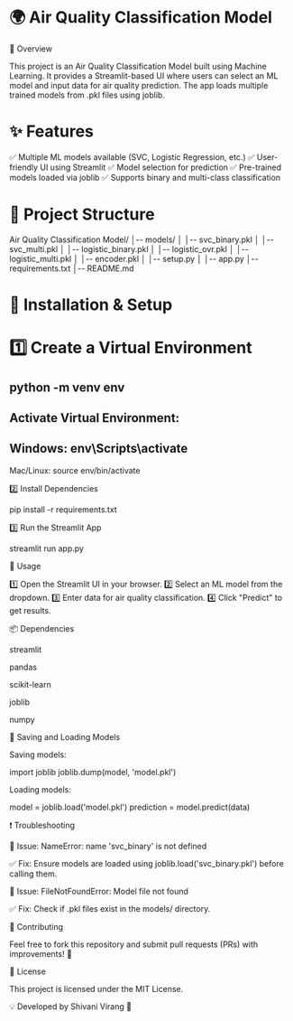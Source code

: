 # 🌍 Air Quality Classification Model

📌 Overview

This project is an Air Quality Classification Model built using Machine Learning. It provides a Streamlit-based UI where users can select an ML model and input data for air quality prediction. The app loads multiple trained models from .pkl files using joblib.

# ✨ Features

✅ Multiple ML models available (SVC, Logistic Regression, etc.)
✅ User-friendly UI using Streamlit
✅ Model selection for prediction
✅ Pre-trained models loaded via joblib
✅ Supports binary and multi-class classification

# 📂 Project Structure

Air Quality Classification Model/
│-- models/
│   │-- svc_binary.pkl
│   │-- svc_multi.pkl
│   │-- logistic_binary.pkl
│   │-- logistic_ovr.pkl
│   │-- logistic_multi.pkl
│   │-- encoder.pkl
│   │-- setup.py
│   │-- app.py
│-- requirements.txt
│-- README.md

# 🚀 Installation & Setup

# 1️⃣ Create a Virtual Environment

## python -m venv env

## Activate Virtual Environment:

## Windows: env\Scripts\activate

Mac/Linux: source env/bin/activate

2️⃣ Install Dependencies

pip install -r requirements.txt

3️⃣ Run the Streamlit App

streamlit run app.py

🔧 Usage

1️⃣ Open the Streamlit UI in your browser.
2️⃣ Select an ML model from the dropdown.
3️⃣ Enter data for air quality classification.
4️⃣ Click "Predict" to get results.

📦 Dependencies

streamlit

pandas

scikit-learn

joblib

numpy

💾 Saving and Loading Models

Saving models:

import joblib
joblib.dump(model, 'model.pkl')

Loading models:

model = joblib.load('model.pkl')
prediction = model.predict(data)

❗ Troubleshooting

🔹 Issue: NameError: name 'svc_binary' is not defined

✅ Fix: Ensure models are loaded using joblib.load('svc_binary.pkl') before calling them.

🔹 Issue: FileNotFoundError: Model file not found

✅ Fix: Check if .pkl files exist in the models/ directory.

🤝 Contributing

Feel free to fork this repository and submit pull requests (PRs) with improvements! 🚀

📜 License

This project is licensed under the MIT License.

💡 Developed by Shivani Virang 🚀
